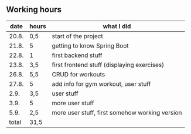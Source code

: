 ## Working hours

| date | hours | what I did |
|---|---|---|
| 20.8. | 0,5 | start of the project |
| 21.8. | 5 | getting to know Spring Boot |
| 22.8. | 1 | first backend stuff |
| 23.8. | 3,5 | first frontend stuff (displaying exercises) |
| 26.8. | 5,5 | CRUD for workouts |
| 27.8. | 5 | add info for gym workout, user stuff |
| 2.9. | 3,5 | user stuff |
| 3.9. | 5 |  more user stuff |
| 5.9. | 2,5 | more user stuff, first somehow working version |
| total | 31,5 |    |
